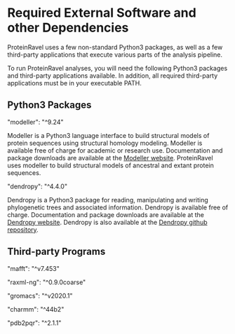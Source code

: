 # Required External Software and other Dependencies

ProteinRavel uses a few non-standard Python3 packages, as well as a few third-party applications that execute various parts of the analysis pipeline.

To run ProteinRavel analyses, you will need the following Python3 packages and third-party applications available. In addition, all required third-party applications must be in your executable PATH.

## Python3 Packages

  "modeller": "^9.24"

Modeller is a Python3 language interface to build structural models of protein sequences using structural homology modeling. Modeller is available free of charge for academic or research use. Documentation and package downloads are available at the [Modeller website]. ProteinRavel uses modeller to build structural models of ancestral and extant protein sequences.

[Modeller website]: https://salilab.org/modeller/

  "dendropy": "^4.4.0"

Dendropy is a Python3 package for reading, manipulating and writing phylogenetic trees and associated information. Dendropy is available free of charge. Documentation and package downloads are available at the [Dendropy website]. Dendropy is also available at the [Dendropy github repository].

[Dendropy website]: https://dendropy.org/
[Dendropy github repository]: https://github.com/jeetsukumaran/DendroPy/

## Third-party Programs

  "mafft": "^v7.453"

  "raxml-ng": "^0.9.0coarse"

  "gromacs": "^v2020.1"

  "charmm": "^44b2"

  "pdb2pqr": "^2.1.1"
